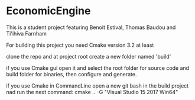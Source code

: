 # EconomicEngine

This is a student project featuring Benoit Estival, Thomas Baudou and Ti'ihiva Farnham

For building this project you need Cmake version 3.2 at least

clone the repo and at project root create a new folder named 'build'

if you use Cmake gui open it and select the root folder for source code and build folder for binaries, 
then configure and generate.

if you use Cmake in CommandLine open a new git bash in the build project nad run the next command:
cmake .. -G "Visual Studio 15 2017 Win64"
